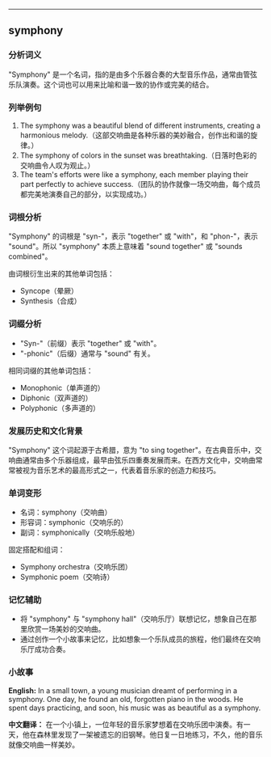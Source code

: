 
---------------
## symphony
### 分析词义
"Symphony" 是一个名词，指的是由多个乐器合奏的大型音乐作品，通常由管弦乐队演奏。这个词也可以用来比喻和谐一致的协作或完美的结合。

### 列举例句
1. The symphony was a beautiful blend of different instruments, creating a harmonious melody.（这部交响曲是各种乐器的美妙融合，创作出和谐的旋律。）
2. The symphony of colors in the sunset was breathtaking.（日落时色彩的交响曲令人叹为观止。）
3. The team's efforts were like a symphony, each member playing their part perfectly to achieve success.（团队的协作就像一场交响曲，每个成员都完美地演奏自己的部分，以实现成功。）

### 词根分析
"Symphony" 的词根是 "syn-"，表示 "together" 或 "with"，和 "phon-"，表示 "sound"。所以 "symphony" 本质上意味着 "sound together" 或 "sounds combined"。

由词根衍生出来的其他单词包括：
- Syncope（晕厥）
- Synthesis（合成）

### 词缀分析
- "Syn-"（前缀）表示 "together" 或 "with"。
- "-phonic"（后缀）通常与 "sound" 有关。

相同词缀的其他单词包括：
- Monophonic（单声道的）
- Diphonic（双声道的）
- Polyphonic（多声道的）

### 发展历史和文化背景
"Symphony" 这个词起源于古希腊，意为 "to sing together"。在古典音乐中，交响曲通常由多个乐器组成，最早由弦乐四重奏发展而来。在西方文化中，交响曲常常被视为音乐艺术的最高形式之一，代表着音乐家的创造力和技巧。

### 单词变形
- 名词：symphony（交响曲）
- 形容词：symphonic（交响乐的）
- 副词：symphonically（交响乐般地）

固定搭配和组词：
- Symphony orchestra（交响乐团）
- Symphonic poem（交响诗）

### 记忆辅助
- 将 "symphony" 与 "symphony hall"（交响乐厅）联想记忆，想象自己在那里欣赏一场美妙的交响曲。
- 通过创作一个小故事来记忆，比如想象一个乐队成员的旅程，他们最终在交响乐厅成功合奏。

### 小故事
**English:**
In a small town, a young musician dreamt of performing in a symphony. One day, he found an old, forgotten piano in the woods. He spent days practicing, and soon, his music was as beautiful as a symphony.

**中文翻译：**
在一个小镇上，一位年轻的音乐家梦想着在交响乐团中演奏。有一天，他在森林里发现了一架被遗忘的旧钢琴。他日复一日地练习，不久，他的音乐就像交响曲一样美妙。

